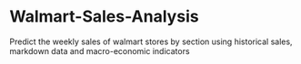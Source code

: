 # Walmart-Sales-Analysis
Predict the weekly sales of walmart stores by section using historical sales, markdown data and macro-economic indicators
